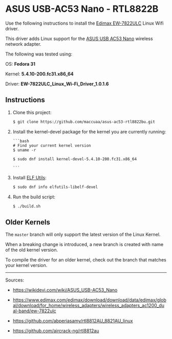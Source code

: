 # ASUS USB-AC53 Nano - RTL8822B

Use the following instructions to install the [Edimax EW-7822ULC](https://www.edimax.com/edimax/download/download/data/edimax/global/download/for_home/wireless_adapters/wireless_adapters_ac1200_dual-band/ew-7822ulc) Linux Wifi driver.

This driver adds Linux support for the [ASUS USB AC53 Nano](https://www.asus.com/ca-en/Networking/USB-AC53-Nano/) wireless network adapter.

The following was tested using:

OS: **Fedora 31**

Kernel: **5.4.10-200.fc31.x86_64**

Driver: **EW-7822ULC_Linux_Wi-Fi_Driver_1.0.1.6**

## Instructions

1.  Clone this project:

    ```bash
    $ git clone https://github.com/maccuaa/asus-ac53-rtl8822bu.git
    ```

1.  Install the kernel-devel package for the kernel you are currently running:

        ```bash
        # Find your current kernel version
        $ uname -r

        $ sudo dnf install kernel-devel-5.4.10-200.fc31.x86_64

        ```

1.  Install [ELF Utils](https://sourceware.org/elfutils/):

    ```bash
    $ sudo dnf info elfutils-libelf-devel
    ```

1.  Run the build script:

    ```bash
    $ ./build.sh
    ```

## Older Kernels

The `master` branch will only support the latest version of the Linux Kernel.

When a breaking change is introduced, a new branch is created with name of the old kernel version.

To compile the driver for an older kernel, check out the branch that matches your kernel version.

---

Sources:

- https://wikidevi.com/wiki/ASUS_USB-AC53_Nano

- https://www.edimax.com/edimax/download/download/data/edimax/global/download/for_home/wireless_adapters/wireless_adapters_ac1200_dual-band/ew-7822ulc

- https://github.com/abperiasamy/rtl8812AU_8821AU_linux

- https://github.com/aircrack-ng/rtl8812au
